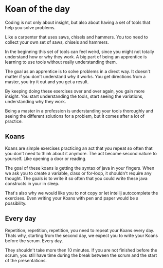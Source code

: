 # Koan of the day

Coding is not only about insight, but also about having a set of tools that help you solve problems.

Like a carpenter that uses saws, chisels and hammers. You too need to collect your own set of saws, chisels and hammers.

In the beginning this set of tools can feel weird, since you might not totally understand how or why they work. 
A big part of being an apprentice is learning to use tools without really understanding them. 

The goal as an apprentice is to solve problems in a direct way. 
It doesn't matter if you don't understand why it works. 
You get directions from a master, you try it out and you get a result.

By keeping doing these exercises over and over again, you gain more insight.
You start understanding the tools, start seeing the variations, understanding why they work.

Being a master in a profession is understanding your tools thoroughly and seeing the different solutions for a problem, but it comes after a lot of practice.

## Koans
Koans are simple exercises practicing an act that you repeat so often that you don't need to think about it anymore.
The act become second nature to yourself. Like opening a door or reading.

The goal of these koans is getting the syntax of java in your fingers.
When we ask you to create a variable, class or for-loop, it shouldn't require any thought.
The goals is to write it so often that you could write these java constructs in your in sleep.

That's also why we would like you to not copy or let intellij autocomplete the exercises.
Even writing your Koans with pen and paper would be a possibility. 

## Every day
Repetition, repetition, repetition, you need to repeat your Koans every day.
Thats why, starting from the second day, we expect you to write your Koans before the scrum.
Every day.

They shouldn't take more then 10 minutes. 
If you are not finished before the scrum, you still have time during the break between the scrum and the start of the presentations.
